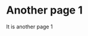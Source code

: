 <!-- TITLE: Another Page 1 -->
<!-- SUBTITLE: A quick summary of Another Page -->

# Another page 1
It is another page 1